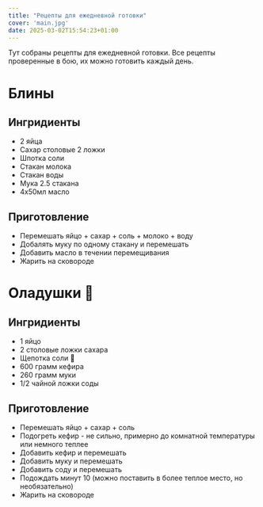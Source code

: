 ```yaml
---
title: "Рецепты для ежедневной готовки"
cover: 'main.jpg'
date: 2025-03-02T15:54:23+01:00
---
```

Тут собраны рецепты для ежедневной готовки. Все рецепты проверенные в бою, их можно готовить каждый день.
<!--more-->

# Блины

## Ингридиенты

- 2 яйца
- Сахар столовые 2 ложки
- Шпотка соли
- Стакан молока
- Стакан воды 
- Мука 2.5 стакана
- 4x50мл масло 

## Приготовление

- Перемешать яйцо + сахар + соль + молоко + воду
- Добалять муку по одному стакану и перемешать
- Добавить масло в течении перемещивания
- Жарить на сковороде

# Оладушки 🥞 

## Ингридиенты

- 1 яйцо
- 2 столовые ложки сахара
- Щепотка соли 🤌 
- 600 грамм  кефира
- 260 грамм муки
- 1/2 чайной ложки соды

## Приготовление

- Перемешать яйцо + сахар + соль
- Подогреть кефир - не сильно, примерно до комнатной температуры или немного теплее
- Добавить кефир и перемешать
- Добавить муку и перемешать
- Добавить соду и перемешать
- Подождать минут 10 (можно поставить в более теплое место, но необязательно)
- Жарить на сковороде
